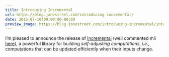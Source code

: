 ```yaml
---
title: Introducing Incremental
url: https://blog.janestreet.com/introducing-incremental/
date: 2015-07-18T00:00:00-00:00
preview_image: https://blog.janestreet.com/introducing-incremental/introducing_incremental.png
---
```


<p>I’m pleased to announce the release of
<a href="https://github.com/janestreet/incremental">Incremental</a> (well
commented mli
<a href="https://github.com/janestreet/incremental/blob/master/src/incremental_intf.ml">here</a>),
a powerful library for building <em>self-adjusting computations</em>, <em>i.e.</em>,
computations that can be updated efficiently when their inputs change.</p>
